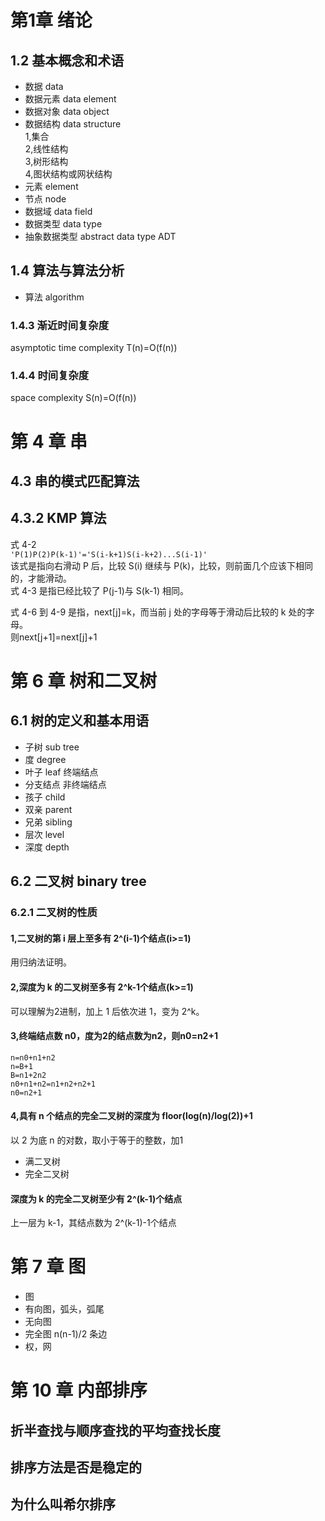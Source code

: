 # 第1章 绪论
## 1.2 基本概念和术语
* 数据 data
* 数据元素 data element
* 数据对象 data object
* 数据结构 data structure  
1,集合  
2,线性结构  
3,树形结构  
4,图状结构或网状结构
* 元素 element
* 节点 node
* 数据域 data field
* 数据类型 data type
* 抽象数据类型  abstract data type ADT

## 1.4 算法与算法分析
* 算法 algorithm
### 1.4.3 渐近时间复杂度
asymptotic time complexity
T(n)=O(f(n))

### 1.4.4 时间复杂度
space complexity
S(n)=O(f(n))


# 第 4 章 串
## 4.3 串的模式匹配算法
## 4.3.2 KMP 算法
式 4-2   
`'P(1)P(2)P(k-1)'='S(i-k+1)S(i-k+2)...S(i-1)'`  
该式是指向右滑动 P 后，比较 S(i) 继续与 P(k)，比较，则前面几个应该下相同的，才能滑动。  
式 4-3 是指已经比较了 P(j-1)与 S(k-1) 相同。

式 4-6 到 4-9 是指，next[j]=k，而当前 j 处的字母等于滑动后比较的 k 处的字母。  
则next[j+1]=next[j]+1  

# 第 6 章  树和二叉树
## 6.1 树的定义和基本用语
* 子树 sub tree
* 度 degree
* 叶子 leaf 终端结点
* 分支结点 非终端结点
* 孩子 child
* 双亲 parent
* 兄弟 sibling
* 层次 level 
* 深度 depth

## 6.2 二叉树 binary tree
### 6.2.1 二叉树的性质

#### 1,二叉树的第 i 层上至多有 2^(i-1)个结点(i>=1)
用归纳法证明。

#### 2,深度为 k 的二叉树至多有 2^k-1个结点(k>=1)
可以理解为2进制，加上 1 后依次进 1，变为 2^k。

#### 3,终端结点数 n0，度为2的结点数为n2，则n0=n2+1
```
n=n0+n1+n2
n=B+1
B=n1+2n2
n0+n1+n2=n1+n2+n2+1
n0=n2+1
```

#### 4,具有 n 个结点的完全二叉树的深度为 floor(log(n)/log(2))+1
以 2 为底 n 的对数，取小于等于的整数，加1

* 满二叉树
* 完全二叉树

#### 深度为 k 的完全二叉树至少有 2^(k-1)个结点
上一层为 k-1，其结点数为 2^(k-1)-1个结点

# 第 7 章 图
* 图
* 有向图，弧头，弧尾
* 无向图
* 完全图 n(n-1)/2 条边
* 权，网

# 第 10 章 内部排序
## 折半查找与顺序查找的平均查找长度
## 排序方法是否是稳定的
## 为什么叫希尔排序